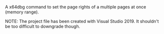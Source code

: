 A x64dbg command to set the page rights of a multiple pages at once (memory range).

NOTE: The project file has been created with Visual Studio 2019. 
      It shouldn't be too difficult to downgrade though.